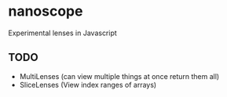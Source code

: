 nanoscope
==========

Experimental lenses in Javascript

## TODO
- MultiLenses (can view multiple things at once return them all)
- SliceLenses (View index ranges of arrays)